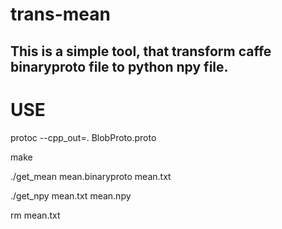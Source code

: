 # trans-mean
## This is a simple tool, that transform caffe binaryproto file to python npy file.

# USE

protoc --cpp_out=. BlobProto.proto

make

./get_mean mean.binaryproto mean.txt

./get_npy mean.txt mean.npy

rm mean.txt
